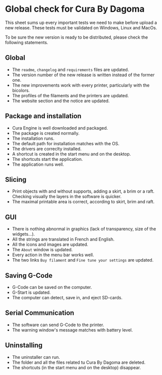 # Global check for Cura By Dagoma
This sheet sums up every important tests we need to make before upload a new release.
These tests must be validated on Windows, Linux and MacOs.

To be sure the new version is ready to be distributed, please check the following statements.

## Global
- The ```readme```, ```changelog``` and ```requirements``` files are updated.
- The version number of the new release is written instead of the former one.
- The new improvements work with every printer, particularly with the bicolors.
- The profiles of the filaments and the printers are updated.
- The website section and the notice are updated.

## Package and installation
- Cura Engine is well downloaded and packaged.
- The package is created normally.
- The installation runs.
- The default path for installation matches with the OS.
- The drivers are correclty installed.
- A shortcut is created in the start menu and on the desktop.
- The shortcuts start the application.
- The application runs well.

## Slicing
- Print objects with and without supports, adding a skirt, a brim or a raft. Checking visually the layers in the software is quicker.
- The maximal printable area is correct, according to skirt, brim and raft.

## GUI
- There is nothing abnormal in graphics (lack of transparency, size of the widgets...).
- All the strings are translated in French and English.
- All the icons and images are updated.
- The ```About``` window is updated.
- Every action in the menu bar works well.
- The two links ```Buy filament``` and ```Fine tune your settings``` are updated.

## Saving G-Code
- G-Code can be saved on the computer.
- G-Start is updated.
- The computer can detect, save in, and eject SD-cards.

## Serial Communication
- The software can send G-Code to the printer.
- The warning window's message matches with battery level.

## Uninstalling
- The uninstaller can run.
- The folder and all the files related tu Cura By Dagoma are deleted.
- The shortcuts (in the start menu and on the desktop) disappear.
